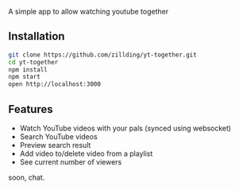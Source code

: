 
A simple app to allow watching youtube together

## Installation

```bash
git clone https://github.com/zillding/yt-together.git
cd yt-together
npm install
npm start
open http://localhost:3000
```

## Features

+ Watch YouTube videos with your pals (synced using websocket)
+ Search YouTube videos
+ Preview search result
+ Add video to/delete video from a playlist
+ See current number of viewers

soon, chat.